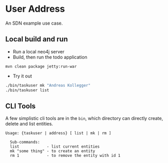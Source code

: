 User Address
============

An SDN example use case.

Local build and run
-------------------

* Run a local neo4j server
* Build, then run the todo application

`mvn clean package jetty:run-war`

* Try it out

```bash
./bin/taskuser mk "Andreas Kollegger"
./bin/taskuser list
```

CLI Tools
---------

A few simplistic cli tools are in the `bin`, which directory can directly create, delete and list entities.

    Usage: {taskuser | address} [ list | mk | rm ]

      Sub-commands:
      list            - list current entities
      mk "some thing" - to create an entity
      rm 1            - to remove the entity with id 1

